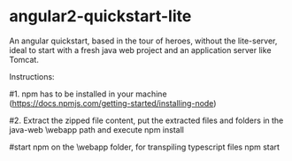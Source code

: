 # angular2-quickstart-lite
An angular quickstart, based in the tour of heroes, without the lite-server, ideal to start with a fresh java web project and an application server like Tomcat.

Instructions:

#1. npm has to be installed in your machine (https://docs.npmjs.com/getting-started/installing-node)

#2. Extract the zipped file content, put the extracted files and folders in the java-web \webapp path and execute
npm install

#start npm on the \webapp folder, for transpiling typescript files
npm start
